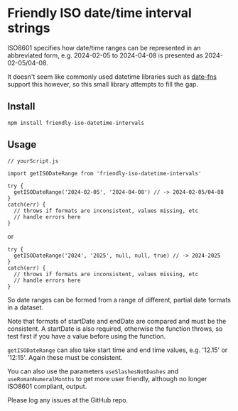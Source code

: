 # Friendly ISO date/time interval strings

ISO8601 specifies how date/time ranges can be represented in an abbreviated form, e.g. 2024-02-05 to 2024-04-08 is presented as 2024-02-05/04-08.

It doesn't seem like commonly used datetime libraries such as [date-fns](https://www.npmjs.com/package/date-fns) support this however, so this small library attempts to fill the gap. 

## Install
`npm install friendly-iso-datetime-intervals`

## Usage
```
// yourScript.js

import getISODateRange from 'friendly-iso-datetime-intervals'

try {
  getISODateRange('2024-02-05', '2024-04-08') // -> 2024-02-05/04-08
}
catch(err) {
  // throws if formats are inconsistent, values missing, etc
  // handle errors here
}
```

or
```
try {
  getISODateRange('2024', '2025', null, null, true) // -> 2024-2025
}
catch(err) {
  // throws if formats are inconsistent, values missing, etc
  // handle errors here
}
```
So date ranges can be formed from a range of different, partial date formats in a dataset.

Note that formats of startDate and endDate are compared and must be the consistent. A startDate is also required, otherwise the function throws, so test first if you have a value before using the function.

`getISODateRange` can also take start time and end time values, e.g. '12.15' or '12:15'. Again these must be consistent.

You can also use the parameters `useSlashesNotDashes` and `useRomanNumeralMonths` to get more user friendly, although no longer ISO8601 compliant, output. 

Please log any issues at the GitHub repo.

